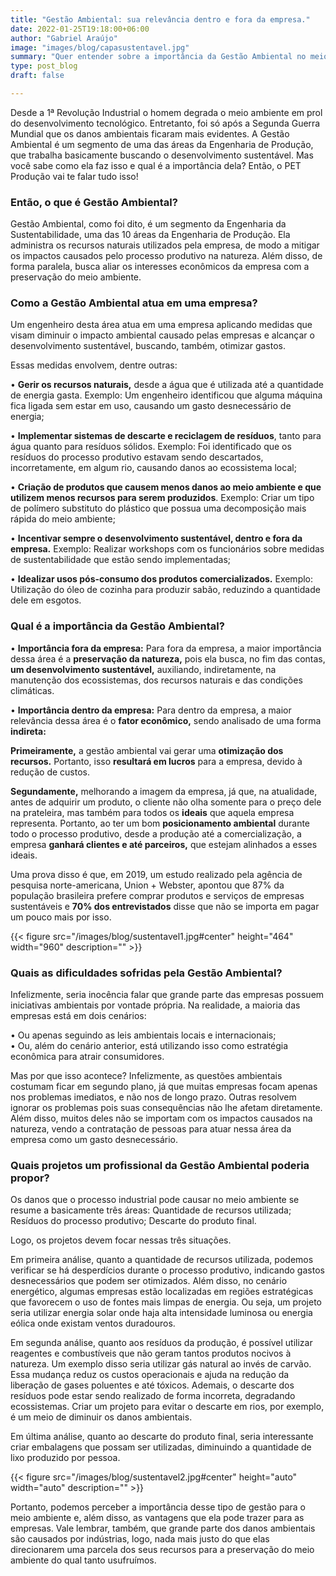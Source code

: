```yaml
---
title: "Gestão Ambiental: sua relevância dentro e fora da empresa."
date: 2022-01-25T19:18:00+06:00
author: "Gabriel Araújo"
image: "images/blog/capasustentavel.jpg"
summary: "Quer entender sobre a importância da Gestão Ambiental no meio empresarial? Visite nosso décimo primeiro artigo do Blog e entenda mais sobre o assunto!"
type: post_blog
draft: false

---
```

Desde a 1ª Revolução Industrial o homem degrada o meio ambiente em prol do desenvolvimento tecnológico. Entretanto, foi só após a Segunda Guerra Mundial que os danos ambientais ficaram mais evidentes. A Gestão Ambiental é um segmento de uma das áreas da Engenharia de Produção, que trabalha basicamente buscando o desenvolvimento sustentável. Mas você sabe como ela faz isso e qual é a importância dela? Então, o PET Produção vai te falar tudo isso!

### Então, o que é Gestão Ambiental?


Gestão Ambiental, como foi dito, é um segmento da Engenharia da Sustentabilidade, uma das 10 áreas da Engenharia de Produção. Ela administra os recursos naturais utilizados pela empresa, de modo a mitigar os impactos causados pelo processo produtivo na natureza. Além disso, de forma paralela, busca aliar os interesses econômicos da empresa com a preservação do meio ambiente.


### Como a Gestão Ambiental atua em uma empresa?

Um engenheiro desta área atua em uma empresa aplicando medidas que visam diminuir o impacto ambiental causado pelas empresas e alcançar o desenvolvimento sustentável, buscando, também, otimizar gastos. 

Essas medidas envolvem, dentre outras:

• **Gerir os recursos naturais,** desde a água que é utilizada até a quantidade de energia gasta. Exemplo: Um engenheiro identificou que alguma máquina fica ligada sem estar em uso, causando um gasto desnecessário de energia;
 <br/>

• **Implementar sistemas de descarte e reciclagem de resíduos**, tanto para água quanto para resíduos sólidos. Exemplo: Foi identificado que os resíduos do processo produtivo estavam sendo descartados, incorretamente, em algum rio, causando danos ao ecossistema local;
 <br/>

• **Criação de produtos que causem menos danos ao meio ambiente e que utilizem menos recursos para serem produzidos**. Exemplo: Criar um tipo de polímero substituto do plástico que possua uma decomposição mais rápida do meio ambiente;
 <br/>
 
• **Incentivar sempre o desenvolvimento sustentável, dentro e fora da empresa.** Exemplo: Realizar workshops com os funcionários sobre medidas de sustentabilidade que estão sendo implementadas;
 <br/>
 
• **Idealizar usos pós-consumo dos produtos comercializados.** Exemplo: Utilização do óleo de cozinha para produzir sabão, reduzindo a quantidade dele em esgotos.
 <br/>


### Qual é a importância da Gestão Ambiental?

• **Importância fora da empresa:**
Para fora da empresa, a maior importância dessa área é a **preservação da natureza,** pois ela busca, no fim das contas, **um desenvolvimento sustentável,** auxiliando, indiretamente, na manutenção dos ecossistemas, dos recursos naturais e das condições climáticas.
 <br/>

• **Importância dentro da empresa:**
Para dentro da empresa, a maior relevância dessa área é o **fator econômico,** sendo analisado de uma forma **indireta:**

**Primeiramente,** a gestão ambiental vai gerar uma **otimização dos recursos.** Portanto, isso **resultará em lucros** para a empresa, devido à redução de custos.

**Segundamente,** melhorando a imagem da empresa, já que, na atualidade, antes de adquirir um produto, o cliente não olha somente para o preço dele na prateleira, mas também para todos os **ideais** que aquela empresa representa. Portanto, ao ter um bom **posicionamento ambiental** durante todo o processo produtivo, desde a produção até a comercialização, a empresa **ganhará clientes e até parceiros,** que estejam alinhados a esses ideais.

Uma prova disso é que, em 2019, um estudo realizado pela agência de pesquisa norte-americana, Union + Webster, apontou que 87% da população brasileira prefere comprar produtos e serviços de empresas sustentáveis e **70% dos entrevistados** disse que não se importa em pagar um pouco mais por isso.
 <br/>
 
{{< figure src="/images/blog/sustentavel1.jpg#center" height="464" width="960" description="" >}}

### Quais as dificuldades sofridas pela Gestão Ambiental?

Infelizmente, seria inocência falar que grande parte das empresas possuem iniciativas ambientais por vontade própria. Na realidade, a maioria das empresas está em dois cenários:

• Ou apenas seguindo as leis ambientais locais e internacionais; <br/>
• Ou, além do cenário anterior, está utilizando isso como estratégia econômica para atrair consumidores. <br/>

Mas por que isso acontece?
Infelizmente, as questões ambientais costumam ficar em segundo plano, já que muitas empresas focam apenas nos problemas imediatos, e não nos de longo prazo. Outras resolvem ignorar os problemas pois suas consequências não lhe afetam diretamente. Além disso, muitos deles não se importam com os impactos causados na natureza, vendo a contratação de pessoas para atuar nessa área da empresa como um gasto desnecessário.

### Quais projetos um profissional da Gestão Ambiental poderia propor?

Os danos que o processo industrial pode causar no meio ambiente se resume a basicamente três áreas: Quantidade de recursos utilizada; Resíduos do processo produtivo; Descarte do produto final.

Logo, os projetos devem focar nessas três situações.

Em primeira análise, quanto a quantidade de recursos utilizada, podemos verificar se há desperdícios durante o processo produtivo, indicando gastos desnecessários que podem ser otimizados.
Além disso, no cenário energético, algumas empresas estão localizadas em regiões estratégicas que favorecem o uso de fontes mais limpas de energia. Ou seja, um projeto seria utilizar energia solar onde haja alta intensidade luminosa ou energia eólica onde existam ventos duradouros.

Em segunda análise, quanto aos resíduos da produção, é possível utilizar reagentes e combustíveis que não geram tantos produtos nocivos à natureza. Um exemplo disso seria utilizar gás natural ao invés de carvão. Essa mudança reduz os custos operacionais e ajuda na redução da liberação de gases poluentes e até tóxicos.
Ademais, o descarte dos resíduos pode estar sendo realizado de forma incorreta, degradando ecossistemas. Criar um projeto para evitar o descarte em rios, por exemplo, é um meio de diminuir os danos ambientais.

Em última análise, quanto ao descarte do produto final, seria interessante criar embalagens que possam ser utilizadas, diminuindo a quantidade de lixo produzido por pessoa.

{{< figure src="/images/blog/sustentavel2.jpg#center" height="auto" width="auto" description="" >}}

Portanto, podemos perceber a importância desse tipo de gestão para o meio ambiente e, além disso, as vantagens que ela pode trazer para as empresas. Vale lembrar, também, que grande parte dos danos ambientais são causados por indústrias, logo, nada mais justo do que elas direcionarem uma parcela dos seus recursos para a preservação do meio ambiente do qual tanto usufruímos.
